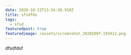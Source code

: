 ```yaml
---
date: 2020-10-23T13:54:50.910Z
title: sfsdfds
tags:
  - sfsd
featuredpost: true
featuredimage: /assets/screenshot_20201007-193412.png
---
```

dfsdfdsf